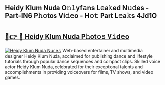 ## Heidy Klum Nuda O𝚗𝚕yf𝚊ns L𝚎a𝚔ed N𝚞𝚍es - Part-IN6 P𝚑𝚘tos Vi𝚍𝚎o - H𝚘𝚝 Part L𝚎a𝚔s 4Jd1O

# <h2><a href="http://kfen316.oniu.top/?m=Heidy+Klum+Nuda">🔗👉 🔴 Heidy Klum Nuda P𝚑ot𝚘𝚜 V𝚒d𝚎o</a></h2>

[![Heidy Klum Nuda Nu𝚍e𝚜](https://i.imgur.com/0qMVB7G.gif)](http://kfen316.oniu.top/?m=Heidy+Klum+Nuda)
Web-based entertainer and multimedia designer Heidy Klum Nuda, acclaimed for publishing dance and lifestyle tutorials through popular dance sequences and compact clips. Skilled voice actor Heidy Klum Nuda, celebrated for their exceptional talents and accomplishments in providing voiceovers for films, TV shows, and video games.  
